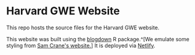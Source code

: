 # Harvard GWE Website

This repo hosts the source files for the Harvard GWE website. 

This website was built using the [blogdown](https://github.com/rstudio/blogdown) R package.^[We emulate some styling from [Sam Crane's website.](https://github.com/samuelcrane/samuelcrane.com)] It is deployed via [Netlify](https://www.netlify.com/).